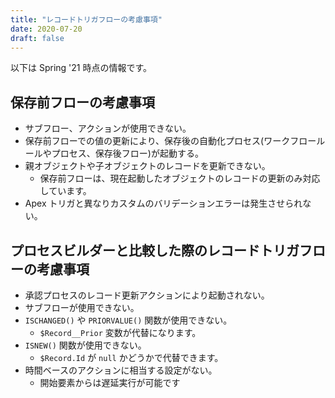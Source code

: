 ```yaml
---
title: "レコードトリガフローの考慮事項"
date: 2020-07-20
draft: false
---
```

以下は Spring '21 時点の情報です。

## 保存前フローの考慮事項
* サブフロー、アクションが使用できない。
* 保存前フローでの値の更新により、保存後の自動化プロセス(ワークフロールールやプロセス、保存後フロー)が起動する。
* 親オブジェクトや子オブジェクトのレコードを更新できない。
  * 保存前フローは、現在起動したオブジェクトのレコードの更新のみ対応しています。
* Apex トリガと異なりカスタムのバリデーションエラーは発生させられない。

## プロセスビルダーと比較した際のレコードトリガフローの考慮事項
* 承認プロセスのレコード更新アクションにより起動されない。
* サブフローが使用できない。
* `ISCHANGED()` や `PRIORVALUE()` 関数が使用できない。
  * `$Record__Prior` 変数が代替になります。
* `ISNEW()` 関数が使用できない。
    * `$Record.Id` が `null` かどうかで代替できます。
* 時間ベースのアクションに相当する設定がない。
  * 開始要素からは遅延実行が可能です